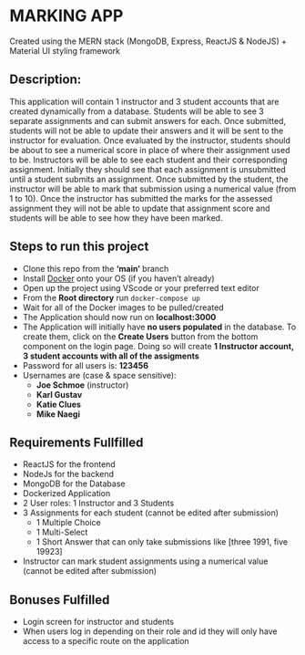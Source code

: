 # MARKING APP

Created using the MERN stack (MongoDB, Express, ReactJS & NodeJS) + Material UI styling framework

## Description:

This application will contain 1 instructor and 3 student accounts that are created dynamically from a database. 
Students will be able to see 3 separate assignments and can submit answers for each. Once submitted, students will not be able to update their answers and it will be sent to the instructor for evaluation. Once evaluated by the instructor, students should be about to see a numerical score in place of where their assignment used to be.
Instructors will be able to see each student and their corresponding assignment. Initially they should see that each assignment is unsubmitted until a student submits an assignment. Once submitted by the student, the instructor will be able to mark that submission using a numerical value (from 1 to 10). Once the instructor has submitted the marks for the assessed assignment they will not be able to update that assignment score and students will be able to see how they have been marked.

## Steps to run this project 
- Clone this repo from the **‘main’** branch
- Install [Docker](https://www.docker.com/) onto your OS (if you haven’t already)
- Open up the project using VScode or your preferred text editor
- From the **Root directory** run `docker-compose up`
- Wait for all of the Docker images to be pulled/created
- The Application should now run on **localhost:3000**
- The Application will initially have **no users populated** in the database. To create them, click on the **Create Users** button from the bottom component on the login page. Doing so will create **1 Instructor account, 3 student accounts with all of the assigments**
- Password for all users is: **123456** 
- 	Usernames are (case & space sensitive):
    -  **Joe Schmoe** (instructor)
    -  **Karl Gustav**
    -  **Katie Clues**
    -  **Mike Naegi**

## Requirements Fullfilled
- ReactJS for the frontend
-	NodeJs for the backend
-	MongoDB for the Database
-	Dockerized Application
-	2 User roles: 1 Instructor and 3 Students
-	3 Assignments for each student (cannot be edited after submission)
    - 1 Multiple Choice
    - 1 Multi-Select
    - 1 Short Answer that can only take submissions like [three 1991, five 19923]
- Instructor can mark student assignments using a numerical value (cannot be edited after submission)

## Bonuses Fulfilled
- Login screen for instructor and students
- When users log in depending on their role and id they will only have access to a specific route on the application